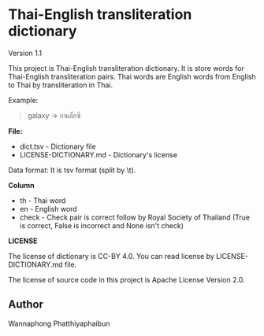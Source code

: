 # Thai-English transliteration dictionary

Version 1.1


This project is Thai-English transliteration dictionary. It is store words for Thai-English transliteration pairs. Thai words are English words from English to Thai by transliteration in Thai.

Example:

> galaxy -> กาแล็กซี

**File:**
- dict.tsv - Dictionary file
- LICENSE-DICTIONARY.md - Dictionary's license

Data format: It is tsv format (split by \t).

**Column**
- th - Thai word
- en - English word
- check - Check pair is correct follow by Royal Society of Thailand (True is correct, False is incorrect and None isn't check)

**LICENSE**

The license of dictionary is CC-BY 4.0. You can read license by LICENSE-DICTIONARY.md file.

The license of source code in this project is Apache License Version 2.0.

## Author
Wannaphong Phatthiyaphaibun